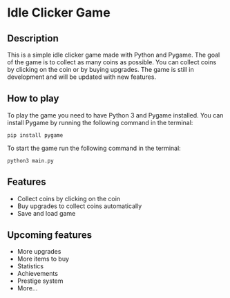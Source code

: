 # Idle Clicker Game

## Description
This is a simple idle clicker game made with Python and Pygame. The goal of the game is to collect as many coins as possible. You can collect coins by clicking on the coin or by buying upgrades. The game is still in development and will be updated with new features.

## How to play
To play the game you need to have Python 3 and Pygame installed. You can install Pygame by running the following command in the terminal:
```
pip install pygame
```

To start the game run the following command in the terminal:
```
python3 main.py
```

## Features
- Collect coins by clicking on the coin
- Buy upgrades to collect coins automatically
- Save and load game

## Upcoming features
- More upgrades
- More items to buy
- Statistics
- Achievements
- Prestige system
- More...

